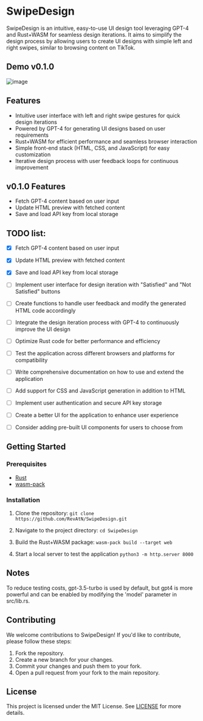 # SwipeDesign

SwipeDesign is an intuitive, easy-to-use UI design tool leveraging GPT-4 and Rust+WASM for seamless design iterations. It aims to simplify the design process by allowing users to create UI designs with simple left and right swipes, similar to browsing content on TikTok.

## Demo v0.1.0
![image](https://github.com/RevAtN/SwipeDesign/blob/main/v0.1.0.gif)

## Features

- Intuitive user interface with left and right swipe gestures for quick design iterations
- Powered by GPT-4 for generating UI designs based on user requirements
- Rust+WASM for efficient performance and seamless browser interaction
- Simple front-end stack (HTML, CSS, and JavaScript) for easy customization
- Iterative design process with user feedback loops for continuous improvement

## v0.1.0 Features

- Fetch GPT-4 content based on user input
- Update HTML preview with fetched content
- Save and load API key from local storage

## TODO list:

- [x] Fetch GPT-4 content based on user input
- [x] Update HTML preview with fetched content
- [x] Save and load API key from local storage
- [ ] Implement user interface for design iteration with "Satisfied" and "Not Satisfied" buttons
- [ ] Create functions to handle user feedback and modify the generated HTML code accordingly
- [ ] Integrate the design iteration process with GPT-4 to continuously improve the UI design
- [ ] Optimize Rust code for better performance and efficiency
- [ ] Test the application across different browsers and platforms for compatibility
- [ ] Write comprehensive documentation on how to use and extend the application
- [ ] Add support for CSS and JavaScript generation in addition to HTML
- [ ] Implement user authentication and secure API key storage
- [ ] Create a better UI for the application to enhance user experience
- [ ] Consider adding pre-built UI components for users to choose from


## Getting Started


### Prerequisites

- [Rust](https://www.rust-lang.org/tools/install)
- [wasm-pack](https://rustwasm.github.io/wasm-pack/installer/)

### Installation

1. Clone the repository:
```git clone https://github.com/RevAtN/SwipeDesign.git```

2. Navigate to the project directory:
```cd SwipeDesign```

3. Build the Rust+WASM package:
```wasm-pack build --target web```

4. Start a local server to test the application
```python3 -m http.server 8000```

## Notes
To reduce testing costs, gpt-3.5-turbo is used by default, but gpt4 is more powerful and can be enabled by modifying the 'model' parameter in src/lib.rs.

## Contributing

We welcome contributions to SwipeDesign! If you'd like to contribute, please follow these steps:

1. Fork the repository.
2. Create a new branch for your changes.
3. Commit your changes and push them to your fork.
4. Open a pull request from your fork to the main repository.

## License

This project is licensed under the MIT License. See [LICENSE](LICENSE) for more details.
